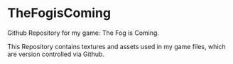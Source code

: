 # TheFogisComing
Github Repository for my game: The Fog is Coming.

This Repository contains textures and assets used in my game files, which are version controlled via Github.
